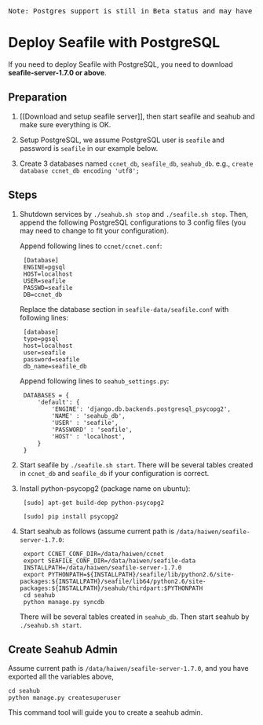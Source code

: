 <pre>
Note: Postgres support is still in Beta status and may have some minor bugs. Please use MySQL in production environment.
</pre>

# Deploy Seafile with PostgreSQL #

If you need to deploy Seafile with PostgreSQL, you need to download **seafile-server-1.7.0 or above**.

## Preparation ##

1. [[Download and setup seafile server]], then start seafile and seahub and make sure everything is OK.

2. Setup PostgreSQL, we assume PostgreSQL user is `seafile` and password is `seafile` in our example below.

3. Create 3 databases named `ccnet_db`, `seafile_db`, `seahub_db`. e.g., ``create database ccnet_db encoding 'utf8';``

## Steps ##

1. Shutdown services by `./seahub.sh stop` and `./seafile.sh stop`. Then, append the following PostgreSQL configurations to 3 config files (you may need to change to fit your configuration).

    Append following lines to `ccnet/ccnet.conf`:

        [Database]
        ENGINE=pgsql
        HOST=localhost
        USER=seafile
        PASSWD=seafile
        DB=ccnet_db
    
    Replace the database section in `seafile-data/seafile.conf` with following lines:

        [database]
        type=pgsql
        host=localhost
        user=seafile
        password=seafile
        db_name=seafile_db

    Append following lines to `seahub_settings.py`:

        DATABASES = {
            'default': {
                'ENGINE': 'django.db.backends.postgresql_psycopg2',
                'NAME' : 'seahub_db',
                'USER' : 'seafile',
                'PASSWORD' : 'seafile',
                'HOST' : 'localhost',
            }
        }

2. Start seafile by `./seafile.sh start`. There will be several tables created in `ccnet_db` and `seafile_db` if your configuration is correct.

3. Install python-psycopg2 (package name on ubuntu):

        [sudo] apt-get build-dep python-psycopg2

        [sudo] pip install psycopg2 

4. Start seahub as follows (assume current path is `/data/haiwen/seafile-server-1.7.0`:

        export CCNET_CONF_DIR=/data/haiwen/ccnet
        export SEAFILE_CONF_DIR=/data/haiwen/seafile-data
        INSTALLPATH=/data/haiwen/seafile-server-1.7.0
        export PYTHONPATH=${INSTALLPATH}/seafile/lib/python2.6/site-packages:${INSTALLPATH}/seafile/lib64/python2.6/site-packages:${INSTALLPATH}/seahub/thirdpart:$PYTHONPATH
        cd seahub
        python manage.py syncdb
    
    There will be several tables created in `seahub_db`. Then start seahub by `./seahub.sh start`.

## Create Seahub Admin ##

Assume current path is `/data/haiwen/seafile-server-1.7.0`, and you have exported all the variables above, 

    cd seahub
    python manage.py createsuperuser

This command tool will guide you to create a seahub admin.
